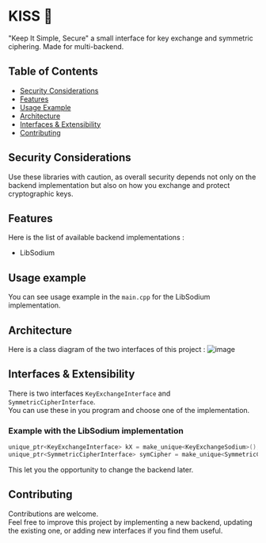 # KISS 💋

"Keep It Simple, Secure" a small interface for key exchange and symmetric ciphering.
Made for multi-backend.

## Table of Contents

- [Security Considerations](#security-considerations)
- [Features](#features)
- [Usage Example](#usage-example)
- [Architecture](#architecture)
- [Interfaces & Extensibility](#interfaces--extensibility)
- [Contributing](#contributing)

## Security Considerations
Use these libraries with caution, as overall security depends not only on the backend implementation but also on how you exchange and protect cryptographic keys.

## Features
Here is the list of available backend implementations :  
* LibSodium

## Usage example

You can see usage example in the `main.cpp` for the LibSodium implementation.

## Architecture
Here is a class diagram of the two interfaces of this project : 
![image](https://github.com/user-attachments/assets/8b848bfa-aacd-4623-a6a5-02929c98b79f)

## Interfaces & Extensibility
There is two interfaces `KeyExchangeInterface` and `SymmetricCipherInterface`.  
You can use these in you program and choose one of the implementation.  

### Example with the LibSodium implementation
```cpp
unique_ptr<KeyExchangeInterface> kX = make_unique<KeyExchangeSodium>();
unique_ptr<SymmetricCipherInterface> symCipher = make_unique<SymmetricCipherSodium>(keClient->getSharedSecret());
```
This let you the opportunity to change the backend later.

## Contributing
Contributions are welcome.  
Feel free to improve this project by implementing a new backend, updating the existing one, or adding new interfaces if you find them useful.

